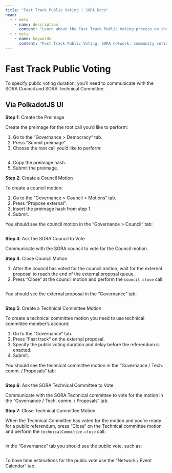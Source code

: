 ```yaml
---
title: "Fast Track Public Voting | SORA Docs"
head:
  - - meta
    - name: description
      content: "Learn about the Fast Track Public Voting process on the SORA network. Discover how the community participates in voting for project proposals, and how fast-track voting enables rapid decision-making and funding allocation for valuable projects within the SORA ecosystem."
  - - meta
    - name: keywords
      content: "Fast Track Public Voting, SORA network, community voting, project proposals, decision-making, funding allocation, SORA ecosystem"
---
```


# Fast Track Public Voting

To specify public voting duration, you’ll need to communicate with the SORA Council and SORA Technical Committee.

## Via PolkadotJS UI

**Step 1**: Create the Preimage

Create the preimage for the root call you’d like to perform:

1. Go to the “Governance > Democracy“ tab.
2. Press “Submit preimage“.
3. Choose the root call you’d like to perform:

<figure><img src="/.gitbook/assets/public-voting-submit-preimage.png" alt=""><figcaption></figcaption></figure>

4. Copy the preimage hash.
5. Submit the preimage.

**Step 2**: Create a Council Motion

To create a council motion:

1. Go to the “Governance > Council > Motions“ tab.
2. Press “Propose external“.
3. Insert the preimage hash from step 1.
4. Submit.

You should see the council motion in the “Governance > Council“ tab:

<figure><img src="/.gitbook/assets/public-voting-view-council-motion.png" alt=""><figcaption></figcaption></figure>

**Step 3**: Ask the SORA Council to Vote

Communicate with the SORA council to vote for the Council motion.

**Step 4**: Close Council Motion

1. After the council has voted for the council motion, wait for the external proposal to reach the end of the external proposal queue.
2. Press “Close“ at the council motion and perform the `council.close` call:

<figure><img src="/.gitbook/assets/public-voting-close-council-motion.png" alt=""><figcaption></figcaption></figure>

You should see the external proposal in the “Governance“ tab:

<figure><img src="/.gitbook/assets/public-voting-view-external-proposal.png" alt=""><figcaption></figcaption></figure>

**Step 5**: Create a Technical Committee Motion

To create a technical committee motion you need to use technical committee member’s account:

1. Go to the “Governance“ tab.
2. Press “Fast track“ on the external proposal.
3. Specify the public voting duration and delay before the referendum is enacted.
4. Submit.

You should see the technical committee motion in the “Governance / Tech. comm. / Proposals“ tab:

<figure><img src="/.gitbook/assets/public-voting-create-technical-committee-motion.png" alt=""><figcaption></figcaption></figure>

**Step 6**: Ask the SORA Technical Committee to Vote

Communicate with the SORA Technical committee to vote for the motion in the “Governance / Tech. comm. / Proposals“ tab.

**Step 7**: Close Technical Committee Motion

When the Technical Committee has voted for the motion and you’re ready for a public referendum, press “Close“ on the Technical committee motion and perform the `technicalCommittee.close` call:

<figure><img src="/.gitbook/assets/public-voting-close-tehcnical-committee-motion.png" alt=""><figcaption></figcaption></figure>

In the “Governance“ tab you should see the public vote, such as:

<figure><img src="/.gitbook/assets/public-voting-view-public-vote.png" alt=""><figcaption></figcaption></figure>

To have time estimations for the public vote use the “Network / Event Calendar“ tab.
